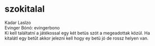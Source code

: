 # szokitalal
Kadar Laslzo 
<br>
Evinger Bónó: evingerbono 
<br>
Ki kell találtatní a játékossal egy két betüs szót a megeadottak közül. Ha kitalátl egy betűt akkor  jelezni kell hogy ey betü jó de rossz helyen van.
